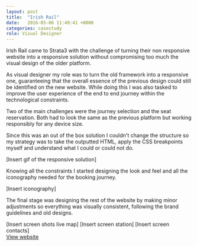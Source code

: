 ```yaml
---
layout: post
title:  "Irish Rail"
date:   2016-05-06 11:49:41 +0000
categories: casestudy
role: Visual Designer
---
```


<p>
    Irish Rail came to Strata3 with the challenge of turning their non responsive website into a responsive solution without compromising too much the visual design of the older platform.
</p>
<p>
    As visual designer my role was to turn the old framework into a responsive one, guaranteeing that the overall essence of the previous design could still be identified on the new website. While doing this I was also tasked to improve the user experience of the end to end journey within the technological constraints.
</p>
<p>
    Two of the main challenges were the journey selection and the seat reservation. Both had to look the same as the previous platform but working responsibly for any device size.
</p>
<p>
    Since this was an out of the box solution I couldn't change the structure so my strategy was to take the outputted HTML, apply the CSS breakpoints myself and understand what I could or could not do.
</p>
<div>
[Insert gif of the responsive solution]
</div>
<p>
    Knowing all the constraints I started designing the look and feel and all the iconography needed for the booking journey.
</p>
<div>
[Insert iconography]
</div>
<p>
    The final stage was designing the rest of the website by making minor adjustments so everything was visually consistent, following the brand guidelines and old designs.
</p>
<div>
[Insert screen shots live map]
[Insert screen station]
[Insert screen contacts]
</div>
<div>
    <a class="color-change button" href="">View website</a>
</div>
